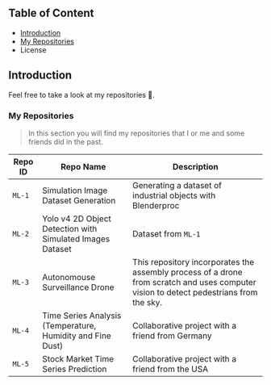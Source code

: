 ## Table of Content  
- [Introduction](#Introduction)  
- [My Repositories](#Repository-Topics)
- License      
<a name="headers"/>

## Introduction
Feel free to take a look at my repositories 👀.

### My Repositories
> In this section you will find my repositories that I or me and some friends did in the past.

| Repo ID | Repo Name | Description |
| --- | --- | --- |
| `ML-1` | Simulation Image Dataset Generation | Generating a dataset of industrial objects with Blenderproc |
| `ML-2` | Yolo v4 2D Object Detection with Simulated Images Dataset | Dataset from `ML-1` |
| `ML-3` | Autonomouse Surveillance Drone | This repository incorporates the assembly process of a drone from scratch and uses computer vision to detect pedestrians from the sky.|
| `ML-4` | Time Series Analysis (Temperature, Humidity and Fine Dust) | Collaborative project with a friend from Germany |
| `ML-5` | Stock Market Time Series Prediction | Collaborative project with a friend from the USA |

